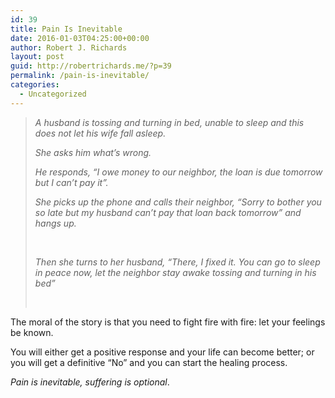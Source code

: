 ```yaml
---
id: 39
title: Pain Is Inevitable
date: 2016-01-03T04:25:00+00:00
author: Robert J. Richards
layout: post
guid: http://robertrichards.me/?p=39
permalink: /pain-is-inevitable/
categories:
  - Uncategorized
---
```

> _A husband is tossing and turning in bed, unable to sleep and this does not let his wife fall asleep._
> 
> _She asks him what&#8217;s wrong._
> 
> _He responds, &#8220;I owe money to our neighbor, the loan is due tomorrow but I can&#8217;t pay it&#8221;._
> 
> _She picks up the phone and calls their neighbor, &#8220;Sorry to bother you so late but my husband can&#8217;t pay that loan back tomorrow&#8221; and hangs up._
> 
> &nbsp;
> 
> _Then she turns to her husband, &#8220;There, I fixed it. You can go to sleep in peace now, let the neighbor stay awake tossing and turning in his bed&#8221;_
> 
> &nbsp;

<!--more-->

The moral of the story is that you need to fight fire with fire: let your feelings be known.
  
You will either get a positive response and your life can become better; or you will get a definitive &#8220;No&#8221; and you can start the healing process.

_Pain is inevitable, suffering is optional_.